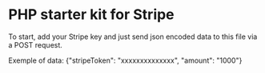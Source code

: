 # PHP starter kit for Stripe

To start, add your Stripe key and just send json encoded data to this file via a POST request.

Exemple of data:
{"stripeToken": "xxxxxxxxxxxxxx", "amount": "1000"}
